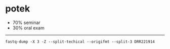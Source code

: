 # potek
- 70% seminar
- 30% oral exam

---

```
fastq-dump -X 3 -Z --split-techical --origifmt --split-3 DRR221914 
```